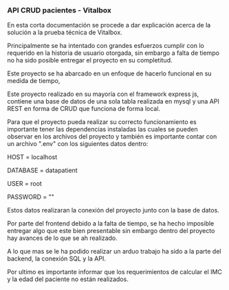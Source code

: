 ### API CRUD pacientes - Vitalbox

En esta corta documentación se procede a dar explicación acerca de la solución a la prueba técnica de Vitalbox.

Principalmente se ha intentado con grandes esfuerzos cumplir con lo requerido en la historia de usuario otorgada, sin embargo a falta de tiempo no ha sido posible entregar el proyecto en su completitud.

Este proyecto se ha abarcado en un enfoque de hacerlo funcional en su medida de tiempo, 

Este proyecto realizado en su mayoría con el framework express js, contiene una base de datos de una sola tabla realizada en mysql y una API REST en forma de CRUD que funciona de forma local.

Para que el proyecto pueda realizar su correcto funcionamiento es importante tener las dependencias instaladas las cuales se pueden observar en los archivos del proyecto y también es importante contar con un archivo ".env" con los siguientes datos dentro:

HOST = localhost

DATABASE = datapatient

USER = root

PASSWORD = ""

Estos datos realizaran la conexión del proyecto junto con la base de datos.


Por parte del frontend debido a la falta de tiempo, se ha hecho imposible entregar algo que este bien presentable sin embargo dentro del proyecto hay avances de lo que se ah realizado.

A lo que mas se le ha podido realizar un arduo trabajo ha sido a la parte del backend, la conexión SQL y la API.

Por ultimo es importante informar que los requerimientos de calcular el IMC y la edad del paciente no están realizados.